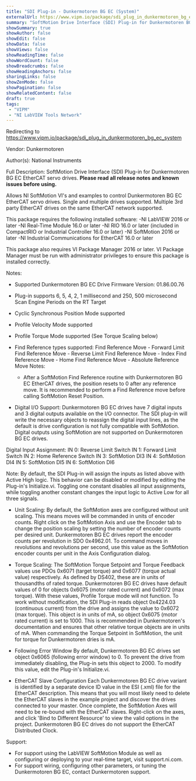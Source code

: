 ```yaml
---
title: "SDI Plug-in - Dunkermotoren BG EC (System)"
externalUrl: https://www.vipm.io/package/sdi_plug_in_dunkermotoren_bg_ec_system
summary: "SoftMotion Drive Interface (SDI) Plug-in for Dunkermotoren BG EC EtherCAT servo drives."
showSummary: true
showAuthor: false
showEdit: false
showData: false
showViews: false
showReadingTime: false
showWordCount: false
showBreadcrumbs: false
showHeadingAnchors: false
sharingLinks: false
showZenMode: false
showPagination: false
showRelatedContent: false
draft: true
tags:
 - "VIPM"
 - "NI LabVIEW Tools Network"
---
```


Redirecting to https://www.vipm.io/package/sdi_plug_in_dunkermotoren_bg_ec_system

Vendor: Dunkermotoren

Author(s): National Instruments
 
Full Description:
SoftMotion Drive Interface (SDI) Plug-in for Dunkermotoren BG EC EtherCAT servo drives. **Please read all release notes and known issues before using.**

Allows NI SoftMotion VI's and examples to control Dunkermotoren BG EC EtherCAT servo drives. Single and multiple drives supported. Multiple 3rd party EtherCAT drives on the same EtherCAT network supported.

This package requires the following installed software:
-NI LabVIEW 2016 or later
-NI Real-Time Module 16.0 or later
-NI RIO 16.0 or later (included in CompactRIO or Industrial Controller 16.0 or later)
-NI SoftMotion 2016 or later
-NI Industrial Communications for EtherCAT 16.0 or later

This package also requires VI Package Manager 2016 or later.
VI Package Manager must be run with administrator privileges to ensure this package is installed correctly.

Notes:
- Supported Dunkermotoren BG EC Drive Firmware Version: 01.86.00.76
- Plug-in supports 6, 5, 4, 2, 1 millisecond and 250, 500 microsecond Scan Engine Periods on the RT Target
- Cyclic Synchronous Position Mode supported
- Profile Velocity Mode supported
- Profile Torque Mode supported (See Torque Scaling below)
- Find Reference types supported:
  Find Reference Move - Forward Limit
  Find Reference Move - Reverse Limit
  Find Reference Move - Index
  Find Reference Move - Home
  Find Reference Move - Absolute
  Reference Move Notes:
  - After a SoftMotion Find Reference routine with Dunkermotoren BG EC EtherCAT drives, the position resets to 0 after any reference move. It is recommended to perform a Find Reference move before calling SoftMotion Reset Position.

- Digital I/O Support:
Dunkermotoren BG EC drives have 7 digital inputs and 3 digital outputs available on the I/O connector. The SDI plug-in will write the necessary objects to reassign the digital input lines, as the default is drive configuration is not fully compatible with SoftMotion. Digital outputs using SoftMotion are not supported on Dunkermotoren BG EC drives.

Digital Input Assignment:
IN 0: Reverse Limit Switch
IN 1: Forward Limit Switch
IN 2: Home Reference Switch
IN 3: SoftMotion DI3
IN 4: SoftMotion DI4
IN 5: SoftMotion DI5
IN 6: SoftMotion DI6

Note: By default, the SDI Plug-in will assign the inputs as listed above with Active High logic. This behavior can be disabled or modified by editing the Plug-in's Initialize.vi. Toggling one constant disables all input assignments, while toggling another constant changes the input logic to Active Low for all three signals.

- Unit Scaling:
By default, the SoftMotion axes are configured without unit scaling. This means moves will be commanded in units of encoder counts. Right click on the SoftMotion Axis and use the Encoder tab to change the position scaling by setting the number of encoder counts per desired unit.
Dunkermotoren BG EC drives report the encoder counts per revolution in SDO 0x4962.01. To command moves in revolutions and revolutions per second, use this value as the SoftMotion encoder counts per unit in the Axis Configuration dialog.

- Torque Scaling:
The SoftMotion Torque Setpoint and Torque Feedback values use PDOs 0x6071 (target torque) and 0x6077 (torque actual value) respectively. As defined by DS402, these are in units of thousandths of rated torque. Dunkermotoren BG EC drives have default values of 0 for objects 0x6075 (motor rated current) and 0x6072 (max torque). With these values, Profile Torque mode will not function.
To work without modification, the SDI Plug-in reads object 0x4224.03 (continuous current) from the drive and assigns the value to 0x6072 (max torque). This object is in units of mA, so object 0x6075 (motor rated current) is set to 1000. This is recommended in Dunkermotoren's documentation and ensures that other relative torque objects are in units of mA. When commanding the Torque Setpoint in SoftMotion, the unit for torque for Dunkermotoren dries is mA.

- Following Error Window
By default, Dunkermotoren BG EC drives set object 0x6065 (following error window) to 0. To prevent the drive from immediately disabling, the Plug-in sets this object to 2000. To modify this value, edit the Plug-in's Initialize.vi.

- EtherCAT Slave Configuration
Each Dunkermotoren BG EC drive variant is identified by a separate device ID value in the ESI (.xml) file for the EtherCAT description. This means that you will most likely need to delete the EtherCAT slaves in the example project and discover the drives connected to your master.
Once complete, the SoftMotion Axes will need to be re-bound with the EtherCAT slaves. Right-click on the axes, and click 'Bind to Different Resource' to view the valid options in the project.
Dunkermotoren BG EC drives do not support the EtherCAT Distributed Clock.

Support:
- For support using the LabVIEW SoftMotion Module as well as configuring or deploying to your real-time target, visit support.ni.com.
- For support wiring, configuring other parameters, or tuning the Dunkermotoren BG EC, contact Dunkermotoren support.